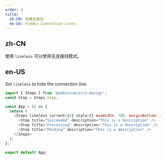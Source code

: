 ```yaml
---
order: 4
title:
  zh-CN: 隐藏连接线
  en-US: Hidden Connection Lines
---
```


## zh-CN

使用 `lineless` 可以使用无连接线模式。

## en-US

Set `lineless` to hide the connection line.

```js
import { Steps } from '@adminium/arco-design';
const Step = Steps.Step;

const App = () => {
  return (
    <Steps lineless current={2} style={{ maxWidth: 780, marginBottom: 40 }}>
      <Step title="Succeeded" description="This is a description" />
      <Step title="Processing" description="This is a description" />
      <Step title="Pending" description="This is a description" />
    </Steps>
  );
};

export default App;
```
